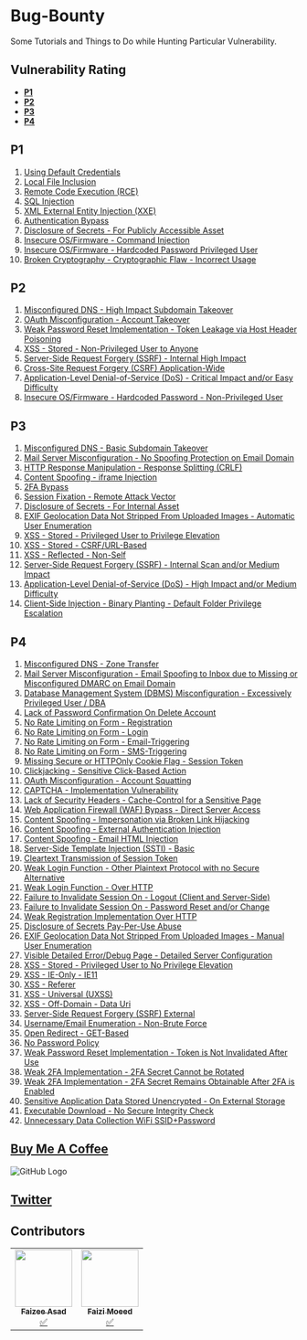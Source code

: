 
# Bug-Bounty

Some Tutorials and Things to Do while Hunting Particular Vulnerability. 

## Vulnerability Rating

+ **[P1](#p1)**
+ **[P2](#p2)**
+ **[P3](#p3)**
+ **[P4](#p4)**

## P1
1. [Using Default Credentials](/P1/p1-1.md)
2. [Local File Inclusion](/P1/p1-2.md)
3. [Remote Code Execution (RCE)](/P1/p1-3.md)
4. [SQL Injection](/P1/p1-4.md)
5. [XML External Entity Injection (XXE)](/P1/p1-5.md)
6. [Authentication Bypass](/P1/p1-6.md)
7. [Disclosure of Secrets - For Publicly Accessible Asset](/P1/p1-7.md)
8. [Insecure OS/Firmware - Command Injection](/P1/p1-8.md)
9. [Insecure OS/Firmware - Hardcoded Password Privileged User](/P1/p1-9.md)
10. [Broken Cryptography - Cryptographic Flaw - Incorrect Usage](/P1/p1-10.md)

## P2
1. [Misconfigured DNS - High Impact Subdomain Takeover](/P2/p2-1.md)
2. [OAuth Misconfiguration - Account Takeover](/P2/p2-2.md)
3. [Weak Password Reset Implementation - Token Leakage via Host Header Poisoning](/P2/p2-3.md)
4. [XSS - Stored - Non-Privileged User to Anyone](/P2/p2-4.md)
5. [Server-Side Request Forgery (SSRF) - Internal High Impact](/P2/p2-5.md)
6. [Cross-Site Request Forgery (CSRF) Application-Wide](/P2/p2-6.md)
7. [Application-Level Denial-of-Service (DoS) - Critical Impact and/or Easy Difficulty](/P2/p2-7.md)
8. [Insecure OS/Firmware - Hardcoded Password - Non-Privileged User](/P2/p2-8.md)

## P3
1. [Misconfigured DNS - Basic Subdomain Takeover](/P3/p3-1.md)
2. [Mail Server Misconfiguration - No Spoofing Protection on Email Domain](/P3/p3-2.md)
3. [HTTP Response Manipulation - Response Splitting (CRLF)](/P3/p3-3.md)
4. [Content Spoofing - iframe Injection](/P3/p3-4.md)
5. [2FA Bypass](/P3/p3-5.md)
6. [Session Fixation - Remote Attack Vector](/P3/p3-6.md)
7. [Disclosure of Secrets - For Internal Asset](/P3/p3-7.md)
8. [EXIF Geolocation Data Not Stripped From Uploaded Images - Automatic User Enumeration](/P3/p3-8.md)
9. [XSS - Stored - Privileged User to Privilege Elevation](/P3/p3-9.md)
10. [XSS - Stored - CSRF/URL-Based](/P3/p3-10.md)
11. [XSS - Reflected - Non-Self](/P3/p3-11.md)
12. [Server-Side Request Forgery (SSRF) - Internal Scan and/or Medium Impact](/P3/p3-12.md)
13. [Application-Level Denial-of-Service (DoS) - High Impact and/or Medium Difficulty](/P3/p3-13.md)
14. [Client-Side Injection - Binary Planting - Default Folder Privilege Escalation](/P3/p3-14.md)

## P4
1. [Misconfigured DNS - Zone Transfer](/P4/p4-1.md)
2. [Mail Server Misconfiguration - Email Spoofing to Inbox due to Missing or Misconfigured DMARC on Email Domain](/P4/p4-2.md)
3. [Database Management System (DBMS) Misconfiguration - Excessively Privileged User / DBA](/P4/p4-3.md)
4. [Lack of Password Confirmation On Delete Account](/P4/p4-4.md)
5. [No Rate Limiting on Form - Registration](/P4/p4-5.md)
6. [No Rate Limiting on Form - Login](/P4/p4-6.md)
7. [No Rate Limiting on Form - Email-Triggering](/P4/p4-7.md)
8. [No Rate Limiting on Form - SMS-Triggering](/P4/p4-8.md)
9. [Missing Secure or HTTPOnly Cookie Flag - Session Token](/P4/p4-9.md)
10. [Clickjacking - Sensitive Click-Based Action](/P4/p4-10.md)
11. [OAuth Misconfiguration - Account Squatting](/P4%20Category/p4-11.md)
12. [CAPTCHA - Implementation Vulnerability](/P4/p4-12.md)
13. [Lack of Security Headers - Cache-Control for a Sensitive Page](/P4/p4-13.md)
14. [Web Application Firewall (WAF) Bypass - Direct Server Access](/P4/p4-14.md)
15. [Content Spoofing - Impersonation via Broken Link Hijacking](/P4/p4-15.md)
16. [Content Spoofing - External Authentication Injection](/P4/p4-16.md) 
17. [Content Spoofing - Email HTML Injection](/P4/p4-17.md)
18. [Server-Side Template Injection (SSTI) - Basic](/P4/p4-18.md)
19. [Cleartext Transmission of Session Token](/P4/p4-19.md)
20. [Weak Login Function - Other Plaintext Protocol with no Secure Alternative ](/P4/p4-20.md)
21. [Weak Login Function - Over HTTP](/P4/p4-21.md)
22. [Failure to Invalidate Session On - Logout (Client and Server-Side)](/P4/p4-22.md)
23. [Failure to Invalidate Session On - Password Reset and/or Change](/P4/p4-23.md)
24. [Weak Registration Implementation Over HTTP](/P4/p4-24.md)
25. [Disclosure of Secrets Pay-Per-Use Abuse](/P4/p4-25.md)
26. [EXIF Geolocation Data Not Stripped From Uploaded Images - Manual User Enumeration](/P4/p4-26.md)
27. [Visible Detailed Error/Debug Page - Detailed Server Configuration](/P4/p4-27.md)
28. [XSS - Stored - Privileged User to No Privilege Elevation](/P4/p4-28.md)
29. [XSS - IE-Only - IE11](/P4/p4-29.md)
30. [XSS - Referer](/P4/p4-30.md)
31. [XSS - Universal (UXSS)](/P4/p4-31.md)
32. [XSS - Off-Domain - Data Uri](/P4/p4-32.md)
33. [Server-Side Request Forgery (SSRF) External](/P4/p4-33.md)
34. [Username/Email Enumeration - Non-Brute Force](/P4/p4-34.md)
35. [Open Redirect - GET-Based](/P4/p4-35.md)
36. [No Password Policy](/P4/p4-36.md)
37. [Weak Password Reset Implementation - Token is Not Invalidated After Use](/P4/p4-37.md)
38. [Weak 2FA Implementation - 2FA Secret Cannot be Rotated](/P4/p4-38.md)
39. [Weak 2FA Implementation - 2FA Secret Remains Obtainable After 2FA is Enabled](/P4/p4-39.md)
40. [Sensitive Application Data Stored Unencrypted - On External Storage](/P4/p4-40.md)
41. [Executable Download - No Secure Integrity Check](/P4/p4-41.md)
42. [Unnecessary Data Collection WiFi SSID+Password](/P4/p4-42.md)



## [Buy Me A Coffee](https://www.buymeacoffee.com/faizee)
![GitHub Logo](https://www.bmtdesigner.com/wp-content/uploads/2020/09/Buy-Me-a-Coffee-01.jpg) 

## [Twitter](https://twitter.com/faizee_asad)
 
## Contributors

<table>
	<tr>
		<td align="center"><a href="https://github.com/Faizee-Asad"><img src="https://avatars.githubusercontent.com/u/72010857?v=4?s=100" width="100px" height="100px" alt=""/><br><sub><b>Faizee Asad</b></sub></a><br><a href="#tutorial-Faizee-Asad" title="Tutorials">✅</a></td>
		<td align="center"><a href="https://github.com/Moeed9112"><img src="https://selftaught.blog/wp-content/uploads/2020/04/computer-2982270_1920.jpg" width="100px" height="100px" alt=""/><br><sub><b>Faizi Moeed</b></sub></a><br><a href="#tutorial-Moeed9112" title="Tutorials">✅</a></td>
	</tr>
</table>
